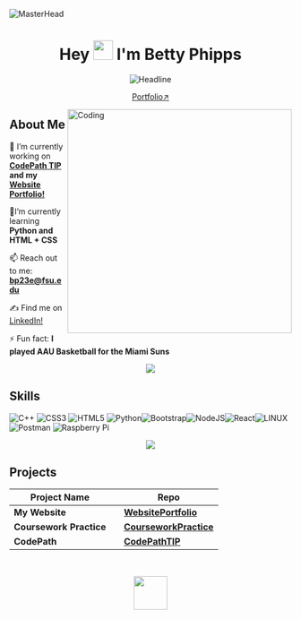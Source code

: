 ![MasterHead](https://i.pinimg.com/originals/7c/7c/87/7c7c87b81457643cfc6f8cc1b107f05c.gif)
<h1 align="center">Hey <img src="https://media.giphy.com/media/hvRJCLFzcasrR4ia7z/giphy.gif" width="35"> I'm Betty Phipps</h1>
 
<div align=center>
        <img src="https://readme-typing-svg.herokuapp.com?color=%236FDA44&size=32&center=true&vCenter=true&width=600&height=50&lines=Computer+Science+Student;Future+Entrepreneur;Tech-Leader;Presentor" alt="Headline" />
    </div>  
<p align="center"><a href="https://github.com/bettyp23/WebsitePortfolio">Portfolio↗️</a></p>
<img align="right" alt="Coding" width="400" src="https://media.tenor.com/aykg8r1O0CkAAAAj/mofupiyo-mofu-piyo.gif">

## About Me

 🔭 I’m currently working on **<a href="https://github.com/bettyp23/CodePathTIP">CodePath TIP</a> and my <a href="https://github.com/bettyp23/WebsitePortfolio">Website Portfolio!</a>**

 🌱I’m currently learning **Python and HTML + CSS**


 📫 Reach out to me: **bp23e@fsu.edu**

 ✍ Find me on <a href="https://www.linkedin.com/in/bettyphipps/">LinkedIn!</a>

 ⚡ Fun fact: **I played AAU Basketball for the Miami Suns**

 <p  align="center">
<img src="https://user-images.githubusercontent.com/73097560/115834477-dbab4500-a447-11eb-908a-139a6edaec5c.gif">             

 ## Skills
![C++](https://img.shields.io/badge/c++-%2300599C.svg?style=flat&logo=c%2B%2B&logoColor=white) ![CSS3](https://img.shields.io/badge/css3-%231572B6.svg?style=flat&logo=css3&logoColor=white) ![HTML5](https://img.shields.io/badge/html5-%23E34F26.svg?style=flat&logo=html5&logoColor=white) ![Python](https://img.shields.io/badge/python-3670A0?style=flat&logo=python&logoColor=ffdd54)![Bootstrap](https://img.shields.io/badge/bootstrap-%23563D7C.svg?style=flat&logo=bootstrap&logoColor=white)![NodeJS](https://img.shields.io/badge/node.js-6DA55F?style=flat&logo=node.js&logoColor=white)![React](https://img.shields.io/badge/react-%2320232a.svg?style=flat&logo=react&logoColor=%2361DAFB)![LINUX](https://img.shields.io/badge/Linux-FCC624?style=flat&logo=linux&logoColor=black) ![Postman](https://img.shields.io/badge/Postman-FF6C37?style=flat&logo=postman&logoColor=white) ![Raspberry Pi](https://img.shields.io/badge/-RaspberryPi-C51A4A?style=flat&logo=Raspberry-Pi)

 <p  align="center">
<img src="https://user-images.githubusercontent.com/73097560/115834477-dbab4500-a447-11eb-908a-139a6edaec5c.gif">          

## Projects 
<div align=center>

| Project Name || Repo |
|---|---|---|
|**My Website** | |[**WebsitePortfolio**](https://github.com/bettyp23/WebsitePortfolio)|
|**Coursework Practice**|  | [**CourseworkPractice**](https://github.com/bettyp23/CourseworkPractice)|
|**CodePath** | | [**CodePathTIP**](https://github.com/bettyp23/CodePathTIP)|
</div>
</br>
 <p  align="center">
<img src="https://github.com/0xAbdulKhalid/0xAbdulKhalid/raw/main/assets/mdImages/thanks.gif" width=60px> 
</p>
